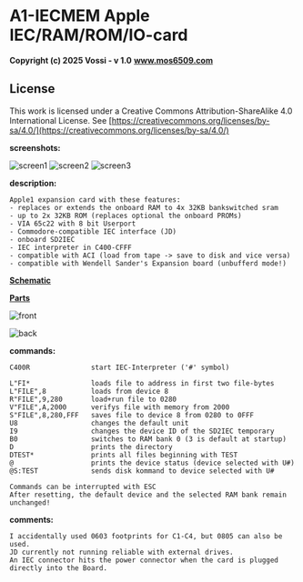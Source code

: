 # A1-IECMEM Apple IEC/RAM/ROM/IO-card

**Copyright (c) 2025 Vossi - v 1.0**
**www.mos6509.com**

## License
This work is licensed under a Creative Commons Attribution-ShareAlike 4.0
International License. See [https://creativecommons.org/licenses/by-sa/4.0/](https://creativecommons.org/licenses/by-sa/4.0/)

**screenshots:**

![screen1](https://github.com/vossi1/a1-iecmem/blob/master/photos/screen1.jpg) ![screen2](https://github.com/vossi1/a1-iecmem/blob/master/photos/screen2.jpg) ![screen3](https://github.com/vossi1/a1-iecmem/blob/master/photos/screen3.jpg)

**description:**

    Apple1 expansion card with these features: 
    - replaces or extends the onboard RAM to 4x 32KB bankswitched sram
    - up to 2x 32KB ROM (replaces optional the onboard PROMs)
    - VIA 65c22 with 8 bit Userport
    - Commodore-compatible IEC interface (JD)
    - onboard SD2IEC
    - IEC interpreter in C400-CFFF
    - compatible with ACI (load from tape -> save to disk and vice versa)
    - compatible with Wendell Sander's Expansion board (unbufferd mode!)

**[Schematic](https://github.com/vossi1/a1-iecmem/blob/master/schematics_v10.png)**

**[Parts](https://github.com/vossi1/a1-iecmem/blob/master/parts_v10.txt)**

![front](https://github.com/vossi1/a1-iecmem/blob/master/photos/front.jpg)

![back](https://github.com/vossi1/a1-iecmem/blob/master/photos/back.jpg)

**commands:**

    C400R               start IEC-Interpreter ('#' symbol)

    L"FI*               loads file to address in first two file-bytes
    L"FILE",8           loads from device 8
    R"FILE",9,280       load+run file to 0280
    V"FILE",A,2000      verifys file with memory from 2000
    S"FILE",8,280,FFF   saves file to device 8 from 0280 to 0FFF
    U8                  changes the default unit
    I9                  changes the device ID of the SD2IEC temporary
    B0                  switches to RAM bank 0 (3 is default at startup)
    D                   prints the directory
    DTEST*              prints all files beginning with TEST
    @                   prints the device status (device selected with U#)
    @S:TEST             sends disk kommand to device selected with U#

    Commands can be interrupted with ESC
    After resetting, the default device and the selected RAM bank remain unchanged!

**comments:**

    I accidentally used 0603 footprints for C1-C4, but 0805 can also be used.
    JD currently not running reliable with external drives.
    An IEC connector hits the power connector when the card is plugged directly into the Board.


